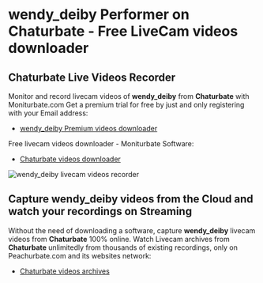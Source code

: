 # wendy_deiby Performer on Chaturbate - Free LiveCam videos downloader

## Chaturbate Live Videos Recorder

Monitor and record livecam videos of **wendy_deiby** from **Chaturbate** with Moniturbate.com
Get a premium trial for free by just and only registering with your Email address:
* [wendy_deiby Premium videos downloader](https://moniturbate.com/request-demo-licence-key.html)

Free livecam videos downloader - Moniturbate Software:
* [Chaturbate videos downloader](https://moniturbate.com/moniturbate-download-software.html)

![wendy_deiby livecam videos recorder](https://peachurnet.com/templates/moniturbate-software.png)


## Capture wendy_deiby videos from the Cloud and watch your recordings on Streaming

Without the need of downloading a software, capture **wendy_deiby** livecam videos from **Chaturbate** 100% online.
Watch Livecam archives from **Chaturbate** unlimitedly from thousands of existing recordings, only on Peachurbate.com and its websites network:
* [Chaturbate videos archives](https://peachurnet.com/)